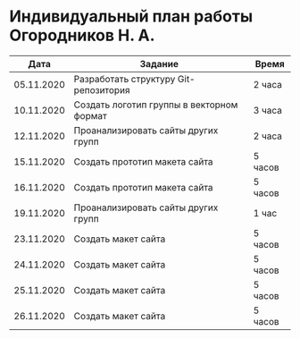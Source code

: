 # Индивидуальный план работы Огородников Н. А.

| Дата           | Задание                                              | Время     |
|----------------|------------------------------------------------------|-----------|
| 05.11.2020     | Разработать структуру Git-репозитория                | 2 часа    |
| 10.11.2020     | Создать логотип группы в векторном формат            | 3 часа    |
| 12.11.2020     | Проанализировать сайты других групп                  | 2 часа    |
| 15.11.2020     | Создать прототип макета сайта                        | 5 часов   |
| 16.11.2020     | Создать прототип макета сайта                        | 5 часов   |
| 19.11.2020     | Проанализировать сайты других групп                  | 1 час     |
| 23.11.2020     | Создать макет сайта                                  | 5 часов   |
| 24.11.2020     | Создать макет сайта                                  | 5 часов   |
| 25.11.2020     | Создать макет сайта                                  | 5 часов   |
| 26.11.2020     | Создать макет сайта                                  | 5 часов   |
